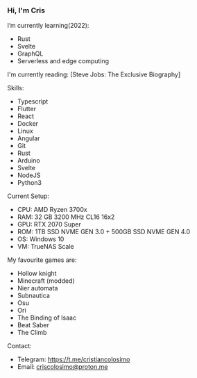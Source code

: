 ### Hi, I'm Cris



I’m currently learning(2022):
  - Rust
  - Svelte
  - GraphQL
  - Serverless and edge computing
  
I'm currently reading: [Steve Jobs: The Exclusive Biography] 

Skills:
  - Typescript
  - Flutter
  - React
  - Docker
  - Linux
  - Angular
  - Git
  - Rust
  - Arduino
  - Svelte
  - NodeJS
  - Python3
  

Current Setup: 
  - CPU: AMD Ryzen 3700x
  - RAM: 32 GB 3200 MHz CL16 16x2
  - GPU: RTX 2070 Super 
  - ROM: 1TB SSD NVME GEN 3.0 + 500GB SSD NVME GEN 4.0
  - OS: Windows 10
  - VM: TrueNAS Scale


My favourite games are: 
  - Hollow knight
  - Minecraft (modded)
  - Nier automata
  - Subnautica
  - Osu
  - Ori
  - The Binding of Isaac
  - Beat Saber
  - The Climb


Contact: 
<!--
  - -->
  - Telegram: https://t.me/cristiancolosimo
  - Email: criscolosimo@proton.me
<!--
**cristiancolosimo/cristiancolosimo** is a ✨ _special_ ✨ repository because its `README.md` (this file) appears on your GitHub profile.

Here are some ideas to get you started:

- 🔭 I’m currently working on ...
- 🌱 I’m currently learning ...
- 👯 I’m looking to collaborate on ...
- 🤔 I’m looking for help with ...
- 💬 Ask me about ...
- 📫 How to reach me: ...
- 😄 Pronouns: ...
- ⚡ Fun fact: ...
-->

